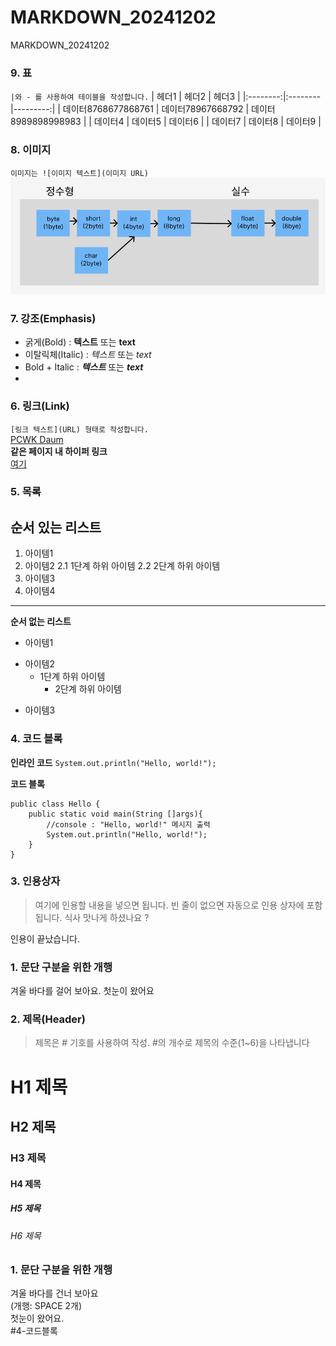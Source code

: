 # MARKDOWN_20241202
MARKDOWN_20241202

### 9. 표
`|와 - 를 사용하여 테이블을 작성합니다.`
| 헤더1 | 헤더2 | 헤더3 |
|:--------:|:--------|---------:|
| 데이터8768677868761 | 데이터78967668792 | 데이터8989898998983 |
| 데이터4 | 데이터5 | 데이터6 |
| 데이터7 | 데이터8 | 데이터9 |

### 8. 이미지
`이미지는 ![이미지 텍스트](이미지 URL)`
![Casting](casting.png)

### 7. 강조(Emphasis)
- 굵게(Bold) : **텍스트** 또는 __text__  
- 이탈릭체(Italic) : *텍스트* 또는 _text_
- Bold + Italic : ***텍스트*** 또는 ___text___
- 

### 6. 링크(Link)
`[링크 텍스트](URL) 형태로 작성합니다.`  
[PCWK Daum](https://cafe.daum.net/pcwk)  
**같은 페이지 내 하이퍼 링크**  
[여기](#4-코드-블록)  

### 5. 목록
**순서 있는 리스트**
 ---
1. 아이템1
2. 아이템2
   2.1 1단계 하위 아이템
   2.2 2단계 하위 아이템
9. 아이템3
9. 아이템4
***

**순서 없는 리스트**
- 아이템1  
+ 아이템2  
  - 1단계 하위 아이템  
      * 2단계 하위 아이템
* 아이템3  

### 4. 코드 블록
**인라인 코드**
`System.out.println("Hello, world!");`

 **코드 블록**
```
public class Hello {
	public static void main(String []args){
		//console : "Hello, world!" 메시지 출력
		System.out.println("Hello, world!");
	}
}
```

### 3. 인용상자
>여기에 인용할  내용을 넣으면 됩니다.
>빈 줄이 없으면 자동으로 인용 상자에 포함됩니다.
>식사 맛나게 하셨나요 ?

인용이 끝났습니다.

### 1. 문단 구분을 위한 개행
겨울 바다를 걸어 보아요.
첫눈이 왔어요

### 2. 제목(Header)
>제목은 # 기호를 사용하여 작성. #의 개수로 제목의 수준(1~6)을 나타냅니다

# H1 제목
## H2 제목
### H3 제목
#### H4 제목
##### H5 제목
###### H6 제목

### 1. 문단 구분을 위한 개행
겨울 바다를 건너 보아요  
(개행: SPACE 2개)  
첫눈이 왔어요.  
#4-코드블록
